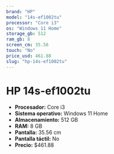 ```yaml
---
brand: "HP"
model: "14s-ef1002tu"
processor: "Core i3"
os: "Windows 11 Home"
storage_gb: 512
ram_gb: 8
screen_cm: 35.56
touch: "No"
price_usd: 461.88
slug: "hp-14s-ef1002tu"
---
```


# HP 14s-ef1002tu

- **Procesador:** Core i3
- **Sistema operativo:** Windows 11 Home
- **Almacenamiento:** 512 GB
- **RAM:** 8 GB
- **Pantalla:** 35.56 cm
- **Pantalla táctil:** No
- **Precio:** $461.88
